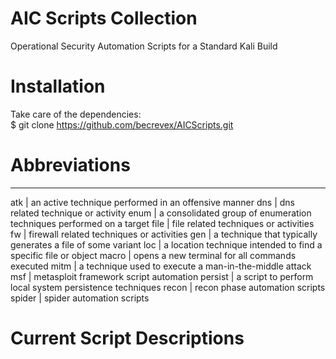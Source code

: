 # AIC Scripts Collection
Operational Security Automation Scripts for a Standard Kali Build

# Installation
Take care of the dependencies:<br>
$ git clone https://github.com/becrevex/AICScripts.git

# Abbreviations
-----------------------------------------------------------------------------------
atk        |  an active technique performed in an offensive manner
dns        |  dns related technique or activity
enum       |  a consolidated group of enumeration techniques performed on a target
file       |  file related techniques or activities
fw         |  firewall related techniques or activities
gen        |  a technique that typically generates a file of some variant
loc        |  a location technique intended to find a specific file or object
macro      |  opens a new terminal for all commands executed
mitm       |  a technique used to execute a man-in-the-middle attack
msf        |  metasploit framework script automation 
persist    |  a script to perform local system persistence techniques
recon      |  recon phase automation scripts
spider     |  spider automation scripts


# Current Script Descriptions


